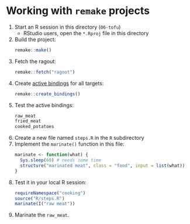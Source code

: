 # Working with `remake` projects

1. Start an R session in this directory (`06-tofu`)
    - RStudio users, open the `*.Rproj` file in this directory
1. Build the project:
    ```r
    remake::make()
    ```
1. Fetch the ragout:
    ```r
    remake::fetch("ragout")
    ```
1. Create [active bindings](https://www.rdocumentation.org/packages/base/versions/3.3.3/topics/bindenv) for all targets:
    ```r
    remake::create_bindings()
    ```
1. Test the active bindings:
    ```r
    raw_meat
    fried_meat
    cooked_potatoes
    ```
1. Create a new file named `steps.R` in the `R` subdirectory
1. Implement the `marinate()` function in this file:
    ```r
    marinate <- function(what) {
      Sys.sleep(60) # needs some time
      structure("marinated meat", class = "food", input = list(what))
    }
    ```
1. Test it in your local R session:
    ```r
    requireNamespace("cooking")
    source("R/steps.R")
    marinate(I("raw meat"))
    ```
1. Marinate the `raw_meat`.
